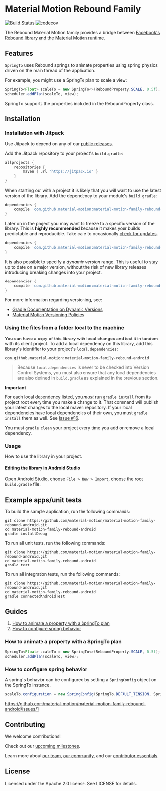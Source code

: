 # Material Motion Rebound Family

[![Build Status](https://travis-ci.org/material-motion/material-motion-family-rebound-android.svg?branch=develop)](https://travis-ci.org/material-motion/material-motion-family-rebound-android)
[![codecov](https://codecov.io/gh/material-motion/material-motion-family-rebound-android/branch/develop/graph/badge.svg)](https://codecov.io/gh/material-motion/material-motion-family-rebound-android)

The Rebound Material Motion family provides a bridge between
[Facebook's Rebound library](https://github.com/facebook/rebound) and the
[Material Motion runtime](https://github.com/material-motion/material-motion-runtime-android).

## Features

`SpringTo` uses Rebound springs to animate properties using spring physics driven on the main thread of
the application.

For example, you might use a SpringTo plan to scale a view:

```java
SpringTo<Float> scaleTo = new SpringTo<>(ReboundProperty.SCALE, 0.5f);
scheduler.addPlan(scaleTo, view);
```

SpringTo supports the properties included in the ReboundProperty class.

## Installation

### Installation with Jitpack

Use Jitpack to depend on any of our [public releases](https://github.com/material-motion/material-motion-family-rebound-android/releases).

Add the Jitpack repository to your project's `build.gradle`:

```gradle
allprojects {
    repositories {
        maven { url "https://jitpack.io" }
    }
}
```

When starting out with a project it is likely that you will want to use the
latest version of the library. Add the dependency to your module's
`build.gradle`:

```gradle
dependencies {
    compile 'com.github.material-motion:material-motion-family-rebound-android:+'
}
```

Later on in the project you may want to freeze to a specific version of the
library. This is **highly recommended** because it makes your builds predictable
and reproducible. Take care to occasionally [check for updates](https://github.com/ben-manes/gradle-versions-plugin).

```gradle
dependencies {
    compile 'com.github.material-motion:material-motion-family-rebound-android:1.0.0'
}
```

It is also possible to specify a *dynamic version* range. This is useful to stay
up to date on a major version, without the risk of new library releases
introducing breaking changes into your project.

```gradle
dependencies {
    compile 'com.github.material-motion:material-motion-family-rebound-android:1.+'
}
```

For more information regarding versioning, see:

- [Gradle Documentation on Dynamic Versions](https://docs.gradle.org/current/userguide/dependency_management.html#sub:dynamic_versions_and_changing_modules)
- [Material Motion Versioning Policies](https://material-motion.gitbooks.io/material-motion-team/content/essentials/core_team_contributors/release_process.html#versioning)

### Using the files from a folder local to the machine

You can have a copy of this library with local changes and test it in tandem
with its client project. To add a local dependency on this library, add this
library's identifier to your project's `local.dependencies`:

```
com.github.material-motion:material-motion-family-rebound-android
```

> Because `local.dependencies` is never to be checked into Version Control
Systems, you must also ensure that any local dependencies are also defined in
`build.gradle` as explained in the previous section.

**Important**

For each local dependency listed, you *must* run `gradle install` from its
project root every time you make a change to it. That command will publish your
latest changes to the local maven repository. If your local dependencies have
local dependencies of their own, you must `gradle install` them as well. See
[Issue #16](https://github.com/material-motion/material-motion-runtime-android/issues/16).

You must `gradle clean` your project every time you add or remove a local
dependency.

### Usage

How to use the library in your project.

#### Editing the library in Android Studio

Open Android Studio,
choose `File > New > Import`,
choose the root `build.gradle` file.

## Example apps/unit tests

To build the sample application, run the following commands:

    git clone https://github.com/material-motion/material-motion-family-rebound-android.git
    cd material-motion-family-rebound-android
    gradle installDebug

To run all unit tests, run the following commands:

    git clone https://github.com/material-motion/material-motion-family-rebound-android.git
    cd material-motion-family-rebound-android
    gradle test

To run all integration tests, run the following commands:

    git clone https://github.com/material-motion/material-motion-family-rebound-android.git
    cd material-motion-family-rebound-android
    gradle connectedAndroidTest

## Guides

1. [How to animate a property with a SpringTo plan](#how-to-animate-a-property-with-a-springto-plan)
2. [How to configure spring behavior](#how-to-configure-spring-behavior)

### How to animate a property with a SpringTo plan

```java
SpringTo<Float> scaleTo = new SpringTo<>(ReboundProperty.SCALE, 0.5f);
scheduler.addPlan(scaleTo, view);
```

### How to configure spring behavior

A spring's behavior can be configured by setting a `SpringConfig` object on the SpringTo
instance.

```java
scaleTo.configuration = new SpringConfig(SpringTo.DEFAULT_TENSION, SpringTo.DEFAULT_FRICTION);
```

https://github.com/material-motion/material-motion-family-rebound-android/issues/1

## Contributing

We welcome contributions!

Check out our [upcoming milestones](https://github.com/material-motion/material-motion-family-rebound-android/milestones).

Learn more about [our team](https://material-motion.gitbooks.io/material-motion-team/content/),
[our community](https://material-motion.gitbooks.io/material-motion-team/content/community/),
and our [contributor essentials](https://material-motion.gitbooks.io/material-motion-team/content/essentials/).

## License

Licensed under the Apache 2.0 license. See LICENSE for details.
